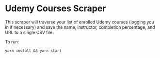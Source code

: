 # Udemy Courses Scraper

This scraper will traverse your list of enrolled Udemy courses (logging you in if necessary) and save the name, instructor, completion percentage, and URL to a single CSV file.

To run:

```
yarn install && yarn start
```
